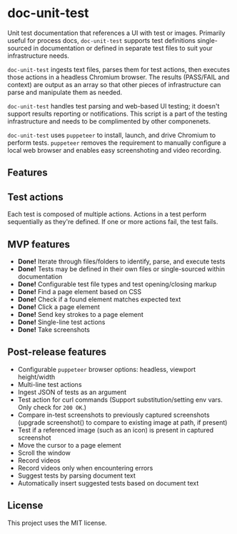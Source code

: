 # doc-unit-test

Unit test documentation that references a UI with test or images. Primarily useful for process docs, `doc-unit-test` supports test definitions single-sourced in documentation or defined in separate test files to suit your infrastructure needs.

`doc-unit-test` ingests text files, parses them for test actions, then executes those actions in a headless Chromium browser. The results (PASS/FAIL and context) are output as an array so that other pieces of infrastructure can parse and manipulate them as needed.

`doc-unit-test` handles test parsing and web-based UI testing; it doesn't support results reporting or notifications. This script is a part of the testing infrastructure and needs to be complimented by other componenets.

`doc-unit-test` uses `puppeteer` to install, launch, and drive Chromium to perform tests. `puppeteer` removes the requirement to manually configure a local web browser and enables easy screenshoting and video recording.

## Features

## Test actions

Each test is composed of multiple actions. Actions in a test perform sequentially as they're defined. If one or more actions fail, the test fails.

## MVP features

*   **Done!** Iterate through files/folders to identify, parse, and execute tests
*   **Done!** Tests may be defined in their own files or single-sourced within documentation
*   **Done!** Configurable test file types and test opening/closing markup
*   **Done!** Find a page element based on CSS
*   **Done!** Check if a found element matches expected text
*   **Done!** Click a page element
*   **Done!** Send key strokes to a page element
*   **Done!** Single-line test actions
*   **Done!** Take screenshots

## Post-release features

*   Configurable `puppeteer` browser options: headless, viewport height/width
*   Multi-line test actions
*   Ingest JSON of tests as an argument
*   Test action for curl commands (Support substitution/setting env vars. Only check for `200 OK`.)
*   Compare in-test screenshots to previously captured screenshots (upgrade screenshot() to compare to existing image at path, if present)
*   Test if a referenced image (such as an icon) is present in captured screenshot
*   Move the cursor to a page element
*   Scroll the window
*   Record videos
*   Record videos only when encountering errors
*   Suggest tests by parsing document text
*   Automatically insert suggested tests based on document text

## License

This project uses the MIT license.